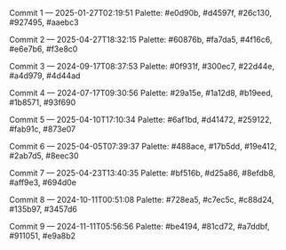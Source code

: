 Commit 1 — 2025-01-27T02:19:51
Palette: #e0d90b, #d4597f, #26c130, #927495, #aaebc3

Commit 2 — 2025-04-27T18:32:15
Palette: #60876b, #fa7da5, #4f16c6, #e6e7b6, #f3e8c0

Commit 3 — 2024-09-17T08:37:53
Palette: #0f931f, #300ec7, #22d44e, #a4d979, #4d44ad

Commit 4 — 2024-07-17T09:30:56
Palette: #29a15e, #1a12d8, #b19eed, #1b8571, #93f690

Commit 5 — 2025-04-10T17:10:34
Palette: #6af1bd, #d41472, #259122, #fab91c, #873e07

Commit 6 — 2025-04-05T07:39:37
Palette: #488ace, #17b5dd, #19e412, #2ab7d5, #8eec30

Commit 7 — 2025-04-23T13:40:35
Palette: #bf516b, #d25a86, #8efdb8, #aff9e3, #694d0e

Commit 8 — 2024-10-11T00:51:08
Palette: #728ea5, #c7ec5c, #c88d24, #135b97, #3457d6

Commit 9 — 2024-11-11T05:56:56
Palette: #be4194, #81cd72, #a7ddbf, #911051, #e9a8b2

